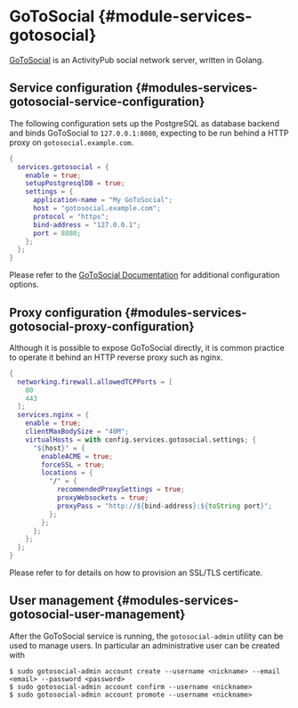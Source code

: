 # GoToSocial {#module-services-gotosocial}

[GoToSocial](https://gotosocial.org/) is an ActivityPub social network server, written in Golang.

## Service configuration {#modules-services-gotosocial-service-configuration}

The following configuration sets up the PostgreSQL as database backend and binds
GoToSocial to `127.0.0.1:8080`, expecting to be run behind a HTTP proxy on `gotosocial.example.com`.

```nix
{
  services.gotosocial = {
    enable = true;
    setupPostgresqlDB = true;
    settings = {
      application-name = "My GoToSocial";
      host = "gotosocial.example.com";
      protocol = "https";
      bind-address = "127.0.0.1";
      port = 8080;
    };
  };
}
```

Please refer to the [GoToSocial Documentation](https://docs.gotosocial.org/en/latest/configuration/general/)
for additional configuration options.

## Proxy configuration {#modules-services-gotosocial-proxy-configuration}

Although it is possible to expose GoToSocial directly, it is common practice to operate it behind an
HTTP reverse proxy such as nginx.

```nix
{
  networking.firewall.allowedTCPPorts = [
    80
    443
  ];
  services.nginx = {
    enable = true;
    clientMaxBodySize = "40M";
    virtualHosts = with config.services.gotosocial.settings; {
      "${host}" = {
        enableACME = true;
        forceSSL = true;
        locations = {
          "/" = {
            recommendedProxySettings = true;
            proxyWebsockets = true;
            proxyPass = "http://${bind-address}:${toString port}";
          };
        };
      };
    };
  };
}
```

Please refer to [](#module-security-acme) for details on how to provision an SSL/TLS certificate.

## User management {#modules-services-gotosocial-user-management}

After the GoToSocial service is running, the `gotosocial-admin` utility can be used to manage users. In particular an
administrative user can be created with

```ShellSession
$ sudo gotosocial-admin account create --username <nickname> --email <email> --password <password>
$ sudo gotosocial-admin account confirm --username <nickname>
$ sudo gotosocial-admin account promote --username <nickname>
```
